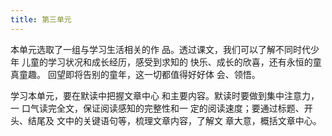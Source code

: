 ```yaml
---
title: 第三单元
---
```


本单元选取了一组与学习生活相关的作
品。透过课文，我们可以了解不同时代少年
儿童的学习状况和成长经历，感受到求知的
快乐、成长的欣喜，还有永恒的童真童趣。
回望即将告别的童年，这一切都值得好好体
会、领悟。

学习本单元，要在默读中把握文章中心
和主要内容。默读时要做到集中注意力，一
口气读完全文，保证阅读感知的完整性和一
定的阅读速度；要通过标题、开头、结尾及
文中的关键语句等，梳理文章内容，了解文
章大意，概括文章中心。
